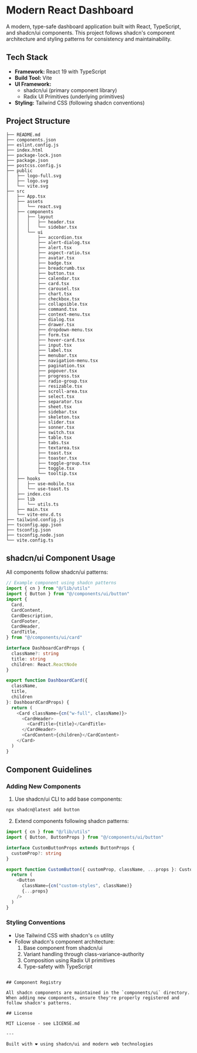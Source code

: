 # Modern React Dashboard

A modern, type-safe dashboard application built with React, TypeScript, and shadcn/ui components. This project follows shadcn's component architecture and styling patterns for consistency and maintainability.

## Tech Stack

- **Framework:** React 19 with TypeScript
- **Build Tool:** Vite
- **UI Framework:** 
  - shadcn/ui (primary component library)
  - Radix UI Primitives (underlying primitives)
- **Styling:** Tailwind CSS (following shadcn conventions)

## Project Structure

```
├── README.md
├── components.json
├── eslint.config.js
├── index.html
├── package-lock.json
├── package.json
├── postcss.config.js
├── public
│   ├── logo-full.svg
│   ├── logo.svg
│   └── vite.svg
├── src
│   ├── App.tsx
│   ├── assets
│   │   └── react.svg
│   ├── components
│   │   ├── layout
│   │   │   ├── header.tsx
│   │   │   └── sidebar.tsx
│   │   └── ui
│   │       ├── accordion.tsx
│   │       ├── alert-dialog.tsx
│   │       ├── alert.tsx
│   │       ├── aspect-ratio.tsx
│   │       ├── avatar.tsx
│   │       ├── badge.tsx
│   │       ├── breadcrumb.tsx
│   │       ├── button.tsx
│   │       ├── calendar.tsx
│   │       ├── card.tsx
│   │       ├── carousel.tsx
│   │       ├── chart.tsx
│   │       ├── checkbox.tsx
│   │       ├── collapsible.tsx
│   │       ├── command.tsx
│   │       ├── context-menu.tsx
│   │       ├── dialog.tsx
│   │       ├── drawer.tsx
│   │       ├── dropdown-menu.tsx
│   │       ├── form.tsx
│   │       ├── hover-card.tsx
│   │       ├── input.tsx
│   │       ├── label.tsx
│   │       ├── menubar.tsx
│   │       ├── navigation-menu.tsx
│   │       ├── pagination.tsx
│   │       ├── popover.tsx
│   │       ├── progress.tsx
│   │       ├── radio-group.tsx
│   │       ├── resizable.tsx
│   │       ├── scroll-area.tsx
│   │       ├── select.tsx
│   │       ├── separator.tsx
│   │       ├── sheet.tsx
│   │       ├── sidebar.tsx
│   │       ├── skeleton.tsx
│   │       ├── slider.tsx
│   │       ├── sonner.tsx
│   │       ├── switch.tsx
│   │       ├── table.tsx
│   │       ├── tabs.tsx
│   │       ├── textarea.tsx
│   │       ├── toast.tsx
│   │       ├── toaster.tsx
│   │       ├── toggle-group.tsx
│   │       ├── toggle.tsx
│   │       └── tooltip.tsx
│   ├── hooks
│   │   ├── use-mobile.tsx
│   │   └── use-toast.ts
│   ├── index.css
│   ├── lib
│   │   └── utils.ts
│   ├── main.tsx
│   └── vite-env.d.ts
├── tailwind.config.js
├── tsconfig.app.json
├── tsconfig.json
├── tsconfig.node.json
└── vite.config.ts
```

## shadcn/ui Component Usage

All components follow shadcn/ui patterns:

```typescript
// Example component using shadcn patterns
import { cn } from "@/lib/utils"
import { Button } from "@/components/ui/button"
import {
  Card,
  CardContent,
  CardDescription,
  CardFooter,
  CardHeader,
  CardTitle,
} from "@/components/ui/card"

interface DashboardCardProps {
  className?: string
  title: string
  children: React.ReactNode
}

export function DashboardCard({
  className,
  title,
  children
}: DashboardCardProps) {
  return (
    <Card className={cn("w-full", className)}>
      <CardHeader>
        <CardTitle>{title}</CardTitle>
      </CardHeader>
      <CardContent>{children}</CardContent>
    </Card>
  )
}
```

## Component Guidelines

### Adding New Components

1. Use shadcn/ui CLI to add base components:
```bash
npx shadcn@latest add button
```

2. Extend components following shadcn patterns:
```typescript
import { cn } from "@/lib/utils"
import { Button, ButtonProps } from "@/components/ui/button"

interface CustomButtonProps extends ButtonProps {
  customProp?: string
}

export function CustomButton({ customProp, className, ...props }: CustomButtonProps) {
  return (
    <Button 
      className={cn("custom-styles", className)} 
      {...props} 
    />
  )
}
```

### Styling Conventions

- Use Tailwind CSS with shadcn's `cn` utility
- Follow shadcn's component architecture:
  1. Base component from shadcn/ui
  2. Variant handling through class-variance-authority
  3. Composition using Radix UI primitives
  4. Type-safety with TypeScript
```

## Component Registry

All shadcn components are maintained in the `components/ui` directory. When adding new components, ensure they're properly registered and follow shadcn's patterns.

## License

MIT License - see LICENSE.md

---

Built with ❤️ using shadcn/ui and modern web technologies
